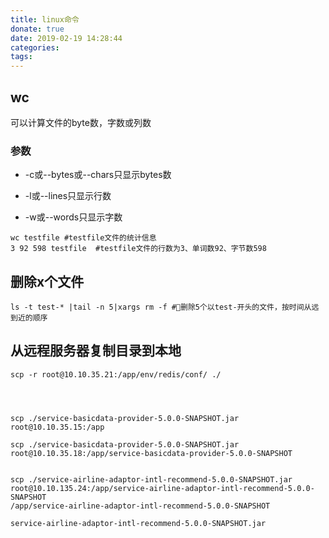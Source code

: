 ```yaml
---
title: linux命令
donate: true
date: 2019-02-19 14:28:44
categories:
tags:
---
```


## wc 
可以计算文件的byte数，字数或列数

### 参数
* -c或--bytes或--chars只显示bytes数

* -l或--lines只显示行数

* -w或--words只显示字数

```
wc testfile #testfile文件的统计信息
3 92 598 testfile  #testfile文件的行数为3、单词数92、字节数598
```


## 删除x个文件
```
ls -t test-* |tail -n 5|xargs rm -f #删除5个以test-开头的文件，按时间从远到近的顺序
```


## 从远程服务器复制目录到本地
```
scp -r root@10.10.35.21:/app/env/redis/conf/ ./




scp ./service-basicdata-provider-5.0.0-SNAPSHOT.jar root@10.10.35.15:/app 

scp ./service-basicdata-provider-5.0.0-SNAPSHOT.jar root@10.10.35.18:/app/service-basicdata-provider-5.0.0-SNAPSHOT


scp ./service-airline-adaptor-intl-recommend-5.0.0-SNAPSHOT.jar   root@10.10.135.24:/app/service-airline-adaptor-intl-recommend-5.0.0-SNAPSHOT
/app/service-airline-adaptor-intl-recommend-5.0.0-SNAPSHOT

service-airline-adaptor-intl-recommend-5.0.0-SNAPSHOT.jar
```





